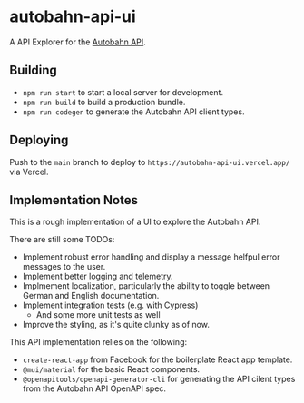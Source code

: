 # autobahn-api-ui

A API Explorer for the [Autobahn API](https://autobahn.api.bund.dev).

## Building

- `npm run start` to start a local server for development.
- `npm run build` to build a production bundle.
- `npm run codegen` to generate the Autobahn API client types.

## Deploying

Push to the `main` branch to deploy to `https://autobahn-api-ui.vercel.app/` via Vercel.

## Implementation Notes

This is a rough implementation of a UI to explore the Autobahn API.

There are still some TODOs:

- Implement robust error handling and display a message helfpul error messages to the user.
- Implement better logging and telemetry.
- Implmement localization, particularly the ability to toggle between German and English documentation.
- Implement integration tests (e.g. with Cypress)
  - And some more unit tests as well
- Improve the styling, as it's quite clunky as of now.

This API implementation relies on the following:

- `create-react-app` from Facebook for the boilerplate React app template.
- `@mui/material` for the basic React components.
- `@openapitools/openapi-generator-cli` for generating the API cilent types from the Autobahn API OpenAPI spec.
